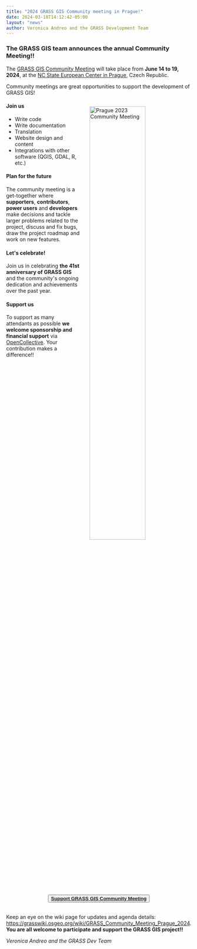 ```yaml
---
title: "2024 GRASS GIS Community meeting in Prague!"
date: 2024-03-18T14:12:42-05:00
layout: "news"
author: Veronica Andreo and the GRASS Development Team
---
```


### The GRASS GIS team announces the annual **Community Meeting**!! 

The [GRASS GIS Community Meeting](https://grasswiki.osgeo.org/wiki/GRASS_Community_Meeting_Prague_2024) 
will take place from **June 14 to 19, 2024**, at the 
[NC State European Center in Prague](https://prague.ncsu.edu/about/), Czech Republic.

Community meetings are great opportunities to support the development of GRASS GIS!

<a href="/images/news/grass_community2023_prague_fotowall.jpg">
  <img src="/images/news/grass_community2023_prague_fotowall.jpg"
   alt="Prague 2023 Community Meeting"
   title="Prague 2023 Community Meeting"
   width="55%" style="float:right;padding-left:25px;padding-top:15px">
</a>

#### Join us

* Write code
* Write documentation
* Translation
* Website design and content
* Integrations with other software (QGIS, GDAL, R, etc.)

#### Plan for the future

The community meeting is a get-together where **supporters**, **contributors**, 
**power users** and **developers** make decisions and tackle larger problems 
related to the project, discuss and fix bugs, draw the project roadmap and 
work on new features. 

#### Let's celebrate!

Join us in celebrating **the 41st anniversary of GRASS GIS** and the community's 
ongoing dedication and achievements over the past year.

#### Support us

To support as many attendants as possible **we welcome sponsorship and financial support** 
via [OpenCollective](https://opencollective.com/osgeo/projects/grass/contribute).
Your contribution makes a difference!!

<div align="center">
<button class="btn btn-primary">
<b><a href="https://opencollective.com/grass/contribute" target="_blank">Support GRASS GIS Community Meeting</a></b>
</button>
</div>

<br>

Keep an eye on the wiki page for updates and agenda details:
<https://grasswiki.osgeo.org/wiki/GRASS_Community_Meeting_Prague_2024>. 
**You are all welcome to participate and support the GRASS GIS project!!**


*Veronica Andreo and the GRASS Dev Team*